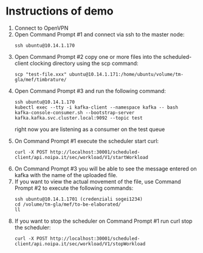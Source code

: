 # Instructions of demo

<ol>
  <li>Connect to OpenVPN</li>
  <li>Open Command Prompt #1 and connect via ssh to the master node: 

    ssh ubuntu@10.14.1.170

  </li>
  <li>Open Command Prompt #2 copy one or more files into the scheduled-client clocking directory using the scp command: 

    scp "test-file.xxx" ubuntu@10.14.1.171:/home/ubuntu/volume/tm-gla/mef/timbrature/
  
  </li>
  <li>Open Command Prompt #3 and run the following command:
        
    ssh ubuntu@10.14.1.170
    kubectl exec --tty -i kafka-client --namespace kafka -- bash
    kafka-console-consumer.sh --bootstrap-server kafka.kafka.svc.cluster.local:9092 --topic test 

  right now you are listening as a consumer on the test queue

  </li>
  <li>On Command Prompt #1 execute the scheduler start curl:
        
    curl -X POST http://localhost:30001/scheduled-client/api.noipa.it/sec/workload/V1/startWorkload
  
  </li>
  <li>On Command Prompt #3 you will be able to see the message entered on kafka with the name of the uploaded file.</li>
  <li>If you want to view the actual movement of the file, use Command Prompt #2 to execute the following commands:

    ssh ubuntu@10.14.1.1701 (credenziali sogei1234)
    cd /volume/tm-gla/mef/to-be-elaborated/
    ll

  </li>
  <li>If you want to stop the scheduler on Command Prompt #1 run curl stop the scheduler: 
    
    curl -X POST http://localhost:30001/scheduled-client/api.noipa.it/sec/workload/V1/stopWorkload
  
  </li>
    
</ol>
